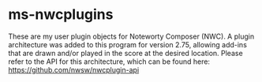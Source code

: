 # ms-nwcplugins
These are my user plugin objects for Noteworty Composer (NWC). A plugin architecture was added to this program for version 2.75, allowing add-ins that are drawn and/or played in the score at the desired location. Please refer to the API for this architecture, which can be found here: https://github.com/nwsw/nwcplugin-api
